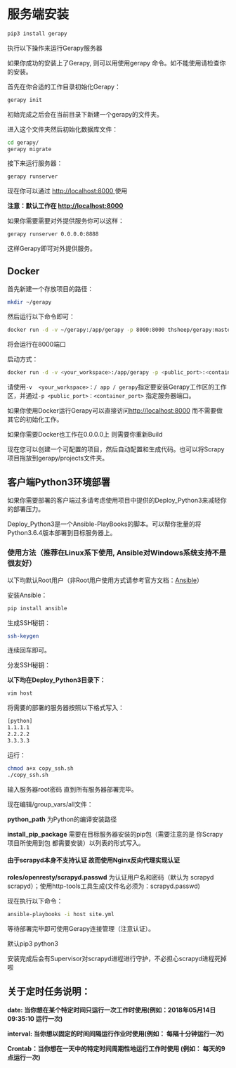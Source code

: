# 服务端安装

```bash
pip3 install gerapy
```

执行以下操作来运行Gerapy服务器

如果你成功的安装上了Gerapy, 则可以用使用gerapy 命令。如不能使用请检查你的安装。

首先在你合适的工作目录初始化Gerapy：

```bash
gerapy init
```

初始完成之后会在当前目录下新建一个gerapy的文件夹。

进入这个文件夹然后初始化数据库文件：

```bash
cd gerapy/
gerapy migrate
```

接下来运行服务器：

```bash
gerapy runserver
```

现在你可以通过 [http://localhost:8000 ]( http://localhost:8000 )使用

**注意：默认工作在 [ http://localhost:8000 ]( http://localhost:8000 )**

如果你需要需要对外提供服务你可以这样：

```bash
gerapy runserver 0.0.0.0:8888
```

这样Gerapy即可对外提供服务。

## Docker

首先新建一个存放项目的路径：

```bash
mkdir ~/gerapy
```

然后运行以下命令即可：

```bash
docker run -d -v ~/gerapy:/app/gerapy -p 8000:8000 thsheep/gerapy:master
```

将会运行在8000端口

启动方式：

```bash
docker run -d -v <your_workspace>:/app/gerapy -p <public_port>:<container_port> thsheep/gerapy:master
```

请使用`-v  <your_workspace>：/ app / gerapy`指定要安装Gerapy工作区的工作区，并通过`-p <public_port>：<container_port>` 指定服务器端口。

如果你使用Docker运行Gerapy可以直接访问[http://localhost:8000](http://localhost:8000) 而不需要做其它的初始化工作。

如果你需要Docker也工作在0.0.0.0上 则需要你重新Build

现在您可以创建一个可配置的项目，然后自动配置和生成代码。也可以将Scrapy项目拖放到gerapy/projects文件夹。

## 客户端Python3环境部署

如果你需要部署的客户端过多请考虑使用项目中提供的Deploy_Python3来减轻你的部署压力。

Deploy_Python3是一个Ansible-PlayBooks的脚本。可以帮你批量的将Python3.6.4版本部署到目标服务器上。

### 使用方法（推荐在Linux系下使用, Ansible对Windows系统支持不是很友好）

以下均默认Root用户（非Root用户使用方式请参考官方文档：[Ansible](http://docs.ansible.com/ansible/latest/index.html)）

安装Ansible：

```bash
pip install ansible
```

生成SSH秘钥：

```bash
ssh-keygen
```

连续回车即可。

分发SSH秘钥：

**以下均在Deploy_Python3目录下：**

```bash
vim host
```

将需要的部署的服务器按照以下格式写入：

```bash
[python]
1.1.1.1
2.2.2.2
3.3.3.3
```

运行：

```bash
chmod a+x copy_ssh.sh
./copy_ssh.sh
```
输入服务器root密码  直到所有服务器部署完毕。

现在编辑/group_vars/all文件：

**python_path** 为Python的编译安装路径

**install_pip_package**  需要在目标服务器安装的pip包（需要注意的是 你Scrapy项目所使用到包 都需要安装）以列表的形式写入。

#### 由于scrapyd本身不支持认证 故而使用Nginx反向代理实现认证

**roles/openresty/scrapyd.passwd** 为认证用户名和密码（默认为 scrapyd  scrapyd）；使用http-tools工具生成(文件名必须为：scrapyd.passwd)

现在执行以下命令：

```bash
ansible-playbooks -i host site.yml
```

等待部署完毕即可使用Gerapy连接管理（注意认证）。

默认pip3 python3

安装完成后会有Supervisor对scrapyd进程进行守护，不必担心scrapyd进程死掉啦

## 关于定时任务说明：

**date: 当你想在某个特定时间只运行一次工作时使用(例如：2018年05月14日09:35:10  运行一次)** 

**interval: 当你想以固定的时间间隔运行作业时使用(例如： 每隔十分钟运行一次)**

**Crontab：当你想在一天中的特定时间周期性地运行工作时使用 (例如： 每天的9点运行一次)**